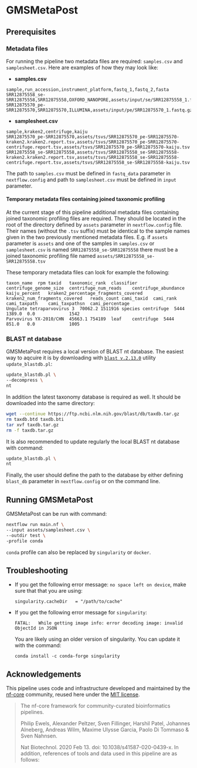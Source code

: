 # GMSMetaPost

## Prerequisites

### Metadata files

For running the pipeline two metadata files are required: `samples.csv` and `samplesheet.csv`. Here are examples of how they may look like:

- **samples.csv**

```csv
sample,run_accession,instrument_platform,fastq_1,fastq_2,fasta
SRR12875558_se-SRR12875558,SRR12875558,OXFORD_NANOPORE,assets/input/se/SRR12875558_1.fastq.gz,,
SRR12875570_pe-SRR12875570,SRR12875570,ILLUMINA,assets/input/pe/SRR12875570_1.fastq.gz,assets/input/pe/SRR12875570_2.fastq.gz,
```

- **samplesheet.csv**

```csv
sample,kraken2,centrifuge,kaiju
SRR12875570_pe-SRR12875570,assets/tsvs/SRR12875570_pe-SRR12875570-kraken2.kraken2.report.tsv,assets/tsvs/SRR12875570_pe-SRR12875570-centrifuge.report.tsv,assets/tsvs/SRR12875570_pe-SRR12875570-kaiju.tsv
SRR12875558_se-SRR12875558,assets/tsvs/SRR12875558_se-SRR12875558-kraken2.kraken2.report.tsv,assets/tsvs/SRR12875558_se-SRR12875558-centrifuge.report.tsv,assets/tsvs/SRR12875558_se-SRR12875558-kaiju.tsv
```

The path to `samples.csv` must be defined in `fastq_data` parameter in `nextflow.config` and path to `samplesheet.csv` must be defined in `input` parameter.

#### Temporary metadata files containing joined taxonomic profiling

At the current stage of this pipeline additional metadata files containing joined taxonomic profiling files are required. They should be located in the root of the directory defined by `assets` parameter in `nextflow.config` file. Their names (without the `.tsv` suffix) must be identical to the sample names given in the two previously mentioned metadata files. E.g. if `assets` parameter is `assets` and one of the samples in `samples.csv` or `samplesheet.csv` is named `SRR12875558_se-SRR12875558` there must be a joined taxonomic profiling file named `assets/SRR12875558_se-SRR12875558.tsv`

These temporary metadata files can look for example the following:

```tsv
taxon_name	rpm	taxid	taxonomic_rank	classifier	centrifuge_genome_size	centrifuge_num_reads	centrifuge_abundance	kaiju_percent	kraken2_percentage_fragments_covered	kraken2_num_fragments_covered	reads_count	cami_taxid	cami_rank	cami_taxpath	cami_taxpathsn	cami_percentage
Ungulate tetraparvovirus 3	70062.2	1511916	species	centrifuge	5444	1389.0	0.0				1542
Parvovirus YX-2010/CHN	45663.1	754189	leaf	centrifuge	5444	851.0	0.0				1005
```

### BLAST nt database

GMSMetaPost requires a local version of BLAST nt database. The easiest way to aqcuire it is by downloading with [`blast v.2.13.0`](http://blast.ncbi.nlm.nih.gov/Blast.cgi?PAGE_TYPE=BlastDocs) utility `update_blastdb.pl`:

```bash
update_blastdb.pl \
--decompress \
nt
```

In addition the latest taxonomy database is required as well. It should be downloaded into the same directory:

```bash
wget --continue https://ftp.ncbi.nlm.nih.gov/blast/db/taxdb.tar.gz
rm taxdb.btd taxdb.bti
tar xvf taxdb.tar.gz
rm -f taxdb.tar.gz
```

It is also recommended to update regularly the local BLAST nt database with command:

```bash
update_blastdb.pl \
nt
```

Finally, the user should define the path to the database by either defining `blast_db` parameter in `nextflow.config` or on the command line.

## Running GMSMetaPost

GMSMetaPost can be run with command:

```bash
nextflow run main.nf \
--input assets/samplesheet.csv \
--outdir test \
-profile conda
```

`conda` profile can also be replaced by `singularity` or `docker`.

## Troubleshooting

* If you get the following error message: ```no space left on device```, make sure that that you are using:

  ```singularity.cacheDir   = "/path/to/cache"```

* If you get the following error message for `singularity`:

  ```FATAL:   While getting image info: error decoding image: invalid ObjectId in JSON```

  You are likely using an older version of singularity. You can update it with the command:

  ```conda install -c conda-forge singularity```


## Acknowledgements

This pipeline uses code and infrastructure developed and maintained by the [nf-core](https://nf-co.re) community, reused here under the [MIT license](https://github.com/nf-core/tools/blob/master/LICENSE).

> The nf-core framework for community-curated bioinformatics pipelines.
>
> Philip Ewels, Alexander Peltzer, Sven Fillinger, Harshil Patel, Johannes Alneberg, Andreas Wilm, Maxime Ulysse Garcia, Paolo Di Tommaso & Sven Nahnsen.
>
> Nat Biotechnol. 2020 Feb 13. doi: 10.1038/s41587-020-0439-x.
> In addition, references of tools and data used in this pipeline are as follows:
